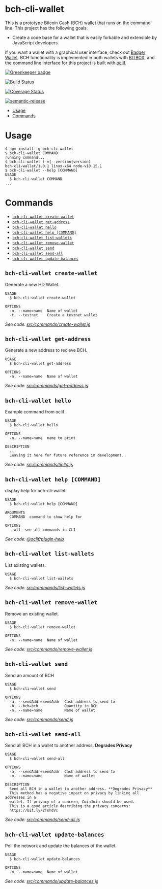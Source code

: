 bch-cli-wallet
========

This is a prototype Bitcoin Cash (BCH) wallet that runs on the command line. This
project has the following goals:
- Create a code base for a wallet that is easily forkable and extensible by JavaScript developers.

If you want a wallet with a graphical user interface, check out
[Badger Wallet](http://badgerwallet.cash/). BCH functionality is
implemented in both wallets with [BITBOX](https://developer.bitcoin.com/bitbox), and the command
line interface for this project is built with [oclif](https://oclif.io).


[![Greenkeeper badge](https://badges.greenkeeper.io/christroutner/bch-cli-wallet.svg)](https://greenkeeper.io/)

[![Build Status](https://travis-ci.org/christroutner/bch-cli-wallet.svg?branch=master)](https://travis-ci.org/christroutner/bch-cli-wallet)

[![Coverage Status](https://coveralls.io/repos/github/christroutner/bch-cli-wallet/badge.svg?branch=unstable)](https://coveralls.io/github/christroutner/bch-cli-wallet?branch=unstable)

[![semantic-release](https://img.shields.io/badge/%20%20%F0%9F%93%A6%F0%9F%9A%80-semantic--release-e10079.svg)](https://github.com/semantic-release/semantic-release)

<!-- toc -->
* [Usage](#usage)
* [Commands](#commands)
<!-- tocstop -->
# Usage
<!-- usage -->
```sh-session
$ npm install -g bch-cli-wallet
$ bch-cli-wallet COMMAND
running command...
$ bch-cli-wallet (-v|--version|version)
bch-cli-wallet/1.0.1 linux-x64 node-v10.15.1
$ bch-cli-wallet --help [COMMAND]
USAGE
  $ bch-cli-wallet COMMAND
...
```
<!-- usagestop -->
# Commands
<!-- commands -->
* [`bch-cli-wallet create-wallet`](#bch-cli-wallet-create-wallet)
* [`bch-cli-wallet get-address`](#bch-cli-wallet-get-address)
* [`bch-cli-wallet hello`](#bch-cli-wallet-hello)
* [`bch-cli-wallet help [COMMAND]`](#bch-cli-wallet-help-command)
* [`bch-cli-wallet list-wallets`](#bch-cli-wallet-list-wallets)
* [`bch-cli-wallet remove-wallet`](#bch-cli-wallet-remove-wallet)
* [`bch-cli-wallet send`](#bch-cli-wallet-send)
* [`bch-cli-wallet send-all`](#bch-cli-wallet-send-all)
* [`bch-cli-wallet update-balances`](#bch-cli-wallet-update-balances)

## `bch-cli-wallet create-wallet`

Generate a new HD Wallet.

```
USAGE
  $ bch-cli-wallet create-wallet

OPTIONS
  -n, --name=name  Name of wallet
  -t, --testnet    Create a testnet wallet
```

_See code: [src/commands/create-wallet.js](https://github.com/christroutner/bch-cli-wallet/blob/v1.0.1/src/commands/create-wallet.js)_

## `bch-cli-wallet get-address`

Generate a new address to recieve BCH.

```
USAGE
  $ bch-cli-wallet get-address

OPTIONS
  -n, --name=name  Name of wallet
```

_See code: [src/commands/get-address.js](https://github.com/christroutner/bch-cli-wallet/blob/v1.0.1/src/commands/get-address.js)_

## `bch-cli-wallet hello`

Example command from oclif

```
USAGE
  $ bch-cli-wallet hello

OPTIONS
  -n, --name=name  name to print

DESCRIPTION
  ...
  Leaving it here for future reference in development.
```

_See code: [src/commands/hello.js](https://github.com/christroutner/bch-cli-wallet/blob/v1.0.1/src/commands/hello.js)_

## `bch-cli-wallet help [COMMAND]`

display help for bch-cli-wallet

```
USAGE
  $ bch-cli-wallet help [COMMAND]

ARGUMENTS
  COMMAND  command to show help for

OPTIONS
  --all  see all commands in CLI
```

_See code: [@oclif/plugin-help](https://github.com/oclif/plugin-help/blob/v2.1.4/src/commands/help.ts)_

## `bch-cli-wallet list-wallets`

List existing wallets.

```
USAGE
  $ bch-cli-wallet list-wallets
```

_See code: [src/commands/list-wallets.js](https://github.com/christroutner/bch-cli-wallet/blob/v1.0.1/src/commands/list-wallets.js)_

## `bch-cli-wallet remove-wallet`

Remove an existing wallet.

```
USAGE
  $ bch-cli-wallet remove-wallet

OPTIONS
  -n, --name=name  Name of wallet
```

_See code: [src/commands/remove-wallet.js](https://github.com/christroutner/bch-cli-wallet/blob/v1.0.1/src/commands/remove-wallet.js)_

## `bch-cli-wallet send`

Send an amount of BCH

```
USAGE
  $ bch-cli-wallet send

OPTIONS
  -a, --sendAddr=sendAddr  Cash address to send to
  -b, --bch=bch            Quantity in BCH
  -n, --name=name          Name of wallet
```

_See code: [src/commands/send.js](https://github.com/christroutner/bch-cli-wallet/blob/v1.0.1/src/commands/send.js)_

## `bch-cli-wallet send-all`

Send all BCH in a wallet to another address. **Degrades Privacy**

```
USAGE
  $ bch-cli-wallet send-all

OPTIONS
  -a, --sendAddr=sendAddr  Cash address to send to
  -n, --name=name          Name of wallet

DESCRIPTION
  Send all BCH in a wallet to another address. **Degrades Privacy**
  This method has a negative impact on privacy by linking all addresses in a
  wallet. If privacy of a concern, CoinJoin should be used.
  This is a good article describing the privacy concerns:
  https://bit.ly/2TnhdVc
```

_See code: [src/commands/send-all.js](https://github.com/christroutner/bch-cli-wallet/blob/v1.0.1/src/commands/send-all.js)_

## `bch-cli-wallet update-balances`

Poll the network and update the balances of the wallet.

```
USAGE
  $ bch-cli-wallet update-balances

OPTIONS
  -n, --name=name  Name of wallet
```

_See code: [src/commands/update-balances.js](https://github.com/christroutner/bch-cli-wallet/blob/v1.0.1/src/commands/update-balances.js)_
<!-- commandsstop -->
